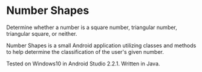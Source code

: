 # Number Shapes

Determine whether a number is a square number, triangular number,
triangular square, or neither.

Number Shapes is a small Android application utilizing classes and methods to help
determine the classification of the user's given number.

Tested on Windows10 in Android Studio 2.2.1.
Written in Java.
